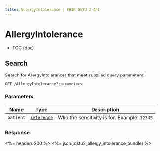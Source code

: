 ```yaml
---
title: AllergyIntolerance | FHIR DSTU 2 API
---
```


# AllergyIntolerance

* TOC
{:toc}

## Search

Search for AllergyIntolerances that meet supplied query parameters:

    GET /AllergyIntolerance?:parameters

### Parameters

 Name    | Type                                                           | Description
---------|----------------------------------------------------------------|---------------------------------------------
`patient`|[`reference`](http://hl7.org/fhir/2015May/search.html#reference)| Who the sensitivity is for. Example: `12345`

### Response

<%= headers 200 %>
<%= json(:dstu2_allergy_intolerance_bundle) %>